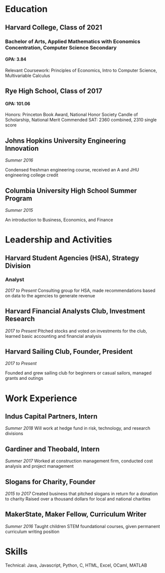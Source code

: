 # Education
## Harvard College, Class of 2021
### Bachelor of Arts, Applied Mathematics with Economics Concentration, Computer Science Secondary
#### GPA: 3.84

Relevant Coursework: Principles of Economics, Intro to Computer Science, Multivariable Calculus

## Rye High School, Class of 2017
#### GPA: 101.06

Honors: Princeton Book Award, National Honor Society Candle of Scholarship, National Merit Commended
SAT: 2360 combined, 2310 single score

## Johns Hopkins University Engineering Innovation
*Summer 2016*

Condensed freshman engineering course, received an A and JHU engineering college credit

## Columbia University High School Summer Program 
*Summer 2015* 

An introduction to Business, Economics, and Finance


# Leadership and Activities

## Harvard Student Agencies (HSA), Strategy Division
### Analyst
*2017 to Present* 
Consulting group for HSA, made recommendations based on data to the agencies to generate revenue

## Harvard Financial Analysts Club, Investment Research
*2017 to Present*
Pitched stocks and voted on investments for the club, learned basic accounting and financial analysis

## Harvard Sailing Club, Founder, President
*2017 to Present* 

Founded and grew sailing club for beginners or casual sailors, managed grants and outings


# Work Experience

## Indus Capital Partners, Intern
*Summer 2018*
Will work at hedge fund in risk, technology, and research divisions

## Gardiner and Theobald, Intern
*Summer 2017* 
Worked at construction management firm, conducted cost analysis and project management

## Slogans for Charity, Founder
*2015 to 2017*
Created business that pitched slogans in return for a donation to charity
Raised over a thousand dollars for local and national charities

## MakerState, Maker Fellow, Curriculum Writer
*Summer 2016*
Taught children STEM foundational courses, given permanent curriculum writing position

# Skills

Technical: Java, Javascript, Python, C, HTML, Excel, OCaml, MATLAB

